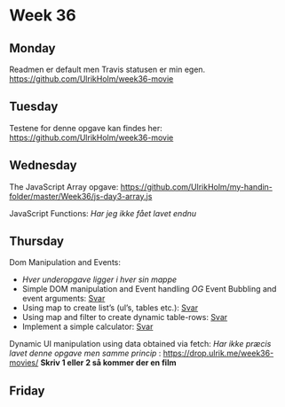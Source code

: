 # Week 36

## Monday
Readmen er default men Travis statusen er min egen.
https://github.com/UlrikHolm/week36-movie
## Tuesday

Testene for denne opgave kan findes her:
https://github.com/UlrikHolm/week36-movie

## Wednesday
The JavaScript Array opgave:
https://github.com/UlrikHolm/my-handin-folder/master/Week36/js-day3-array.js

JavaScript Functions:
*Har jeg ikke fået lavet endnu*

## Thursday
Dom Manipulation and Events:
* *Hver underopgave ligger i hver sin mappe*
* Simple DOM manipulation and Event handling *OG* Event Bubbling and event arguments: [Svar](https://github.com/UlrikHolm/my-handin-folder/tree/master/Week36/js-day4-ex)
* Using map to create list’s (ul’s, tables etc.): [Svar](https://github.com/UlrikHolm/my-handin-folder/tree/master/Week36/js-day4-ex2)
* Using map and filter to create dynamic table-rows: [Svar](https://github.com/UlrikHolm/my-handin-folder/tree/master/Week36/js-day4-ex3)
* Implement a simple calculator: [Svar](https://github.com/UlrikHolm/my-handin-folder/tree/master/Week36/js-day4-ex4)

Dynamic UI manipulation using data obtained via fetch:
*Har ikke præcis lavet denne opgave men samme princip* : https://drop.ulrik.me/week36-movies/ **Skriv 1 eller 2 så kommer der en film**

## Friday





